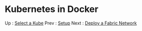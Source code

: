# Kubernetes in Docker 










Up : [Select a Kube](10-kube.md)
Prev : [Setup](00-setup.md)
Next : [Deploy a Fabric Network](20-fabric.md)

